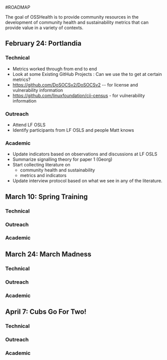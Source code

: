 #ROADMAP

The goal of OSSHealth is to provide community resources in the development of community health and sustainability metrics that can provide value in a variety of contexts. 

## February 24: Portlandia 

### Technical
- Metrics worked through from end to end
- Look at some Existing GitHub Projects : Can we use the to get at certain metrics?
 - https://github.com/DoSOCSv2/DoSOCSv2 -- for license and vulnerability information  
 - https://github.com/linuxfoundation/cii-census - for vulnerability information 

### Outreach
- Attend LF OSLS
- Identify participants from LF OSLS and people Matt knows

### Academic
- Update indicators based on observations and discussions at LF OSLS
- Summarize signalling theory for paper 1 (Georg)
- Start collecting literature on 
  - community health and sustainability 
  - metrics and indicators
- Update interview protocol based on what we see in any of the literature.

## March 10: Spring Training

### Technical

### Outreach

### Academic


## March 24: March Madness

### Technical

### Outreach

### Academic


## April 7: Cubs Go For Two!

### Technical

### Outreach

### Academic
